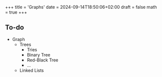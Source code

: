 +++
title = 'Graphs'
date = 2024-09-14T18:50:06+02:00
draft = false
math = true
+++

## To-do

- Graph
  - Trees
    - Tries
    - Binary Tree
    - Red-Black Tree
    - ...
  - Linked Lists
